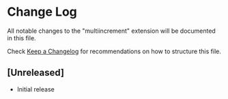 # Change Log

All notable changes to the "multiincrement" extension will be documented in this file.

Check [Keep a Changelog](http://keepachangelog.com/) for recommendations on how to structure this file.

## [Unreleased]

- Initial release